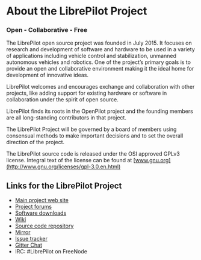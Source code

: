 About the LibrePilot Project
============================

### Open - Collaborative - Free

The LibrePilot open source project was founded in July 2015. It focuses on
research and development of software and hardware to be used in a variety of
applications including vehicle control and stabilization, unmanned autonomous
vehicles and robotics. One of the project’s primary goals is to provide an open
and collaborative environment making it the ideal home for development of
innovative ideas.

LibrePilot welcomes and encourages exchange and collaboration with other
projects, like adding support for existing hardware or software in
collaboration under the spirit of open source.

LibrePilot finds its roots in the OpenPilot project and the founding members
are all long-standing contributors in that project.

The LibrePilot Project will be governed by a board of members using consensual
methods to make important decisions and to set the overall direction of the
project.

The LibrePilot source code is released under the OSI approved GPLv3 license.
Integral text of the license can be found at [www.gnu.org](http://www.gnu.org/licenses/gpl-3.0.en.html)


Links for the LibrePilot Project
--------------------------------

- [Main project web site](https://www.librepilot.org)
- [Project forums](https://forum.librepilot.org)
- [Software downloads](https://librepilot.atlassian.net/wiki/display/LPDOC/Downloads)
- [Wiki](https://librepilot.atlassian.net/wiki/display/LPDOC/Welcome)
- [Source code repository](https://bitbucket.org/librepilot)
- [Mirror](https://github.com/librepilot)
- [Issue tracker](https://librepilot.atlassian.net)
- [Gitter Chat](https://gitter.im/librepilot/LibrePilot)
- IRC: #LibrePilot on FreeNode
